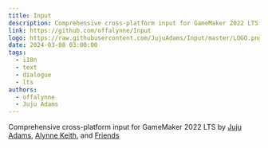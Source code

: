 ```yaml
---
title: Input
description: Comprehensive cross-platform input for GameMaker 2022 LTS
link: https://github.com/offalynne/Input
logo: https://raw.githubusercontent.com/JujuAdams/Input/master/LOGO.png
date: 2024-03-08 03:00:00
tags:
  - i18n
  - text
  - dialogue
  - lts
authors:
  - offalynne
  - Juju Adams
---
```


Comprehensive cross-platform input for GameMaker 2022 LTS by <a href="https://www.jujuadams.com/" target="_blank">Juju Adams</a>, <a href="https://offalynne.neocities.org/">Alynne Keith</a>, and <a href="https://offalynne.github.io/Input/#/6.0/Credits">Friends</a>
